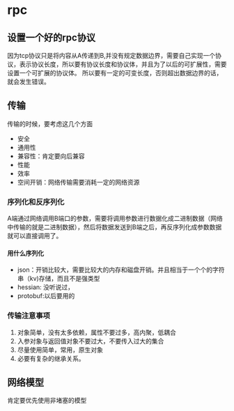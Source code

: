 # rpc

## 设置一个好的rpc协议

因为tcp协议只是将内容从A传递到B,并没有规定数据边界，需要自己实现一个协议，表示协议长度，所以要有协议长度和协议体，并且为了以后的可扩展性，需要设置一个可扩展的协议体。
所以要有一定的可变长度，否则超出数据边界的话，就会发生错误。

## 传输

传输的时候，要考虑这几个方面

- 安全
- 通用性
- 兼容性：肯定要向后兼容
- 性能
- 效率
- 空间开销：网络传输需要消耗一定的网络资源

### 序列化和反序列化

A端通过网络调用B端口的参数，需要将调用参数进行数据化成二进制数据（网络中传输的就是二进制数据），然后将数据发送到B端之后，再反序列化成参数数据就可以直接调用了。

#### 用什么序列化

- json：开销比较大，需要比较大的内存和磁盘开销。并且相当于一个个的字符串（kv)存储，而且不是强类型
- hessian: 没听说过，
- protobuf:以后要用的

### 传输注意事项

1. 对象简单，没有太多依赖，属性不要过多，高内聚，低耦合
2. 入参对象与返回值对象不要过大，不要传入过大的集合
3. 尽量使用简单，常用，原生对象
4. 必要有复杂的继承关系。

## 网络模型

肯定要优先使用非堵塞的模型
